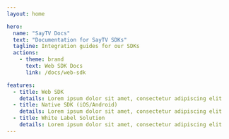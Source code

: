 ```yaml
---
layout: home

hero:
  name: "SayTV Docs"
  text: "Documentation for SayTV SDKs"
  tagline: Integration guides for our SDKs
  actions:
    - theme: brand
      text: Web SDK Docs
      link: /docs/web-sdk

features:
  - title: Web SDK
    details: Lorem ipsum dolor sit amet, consectetur adipiscing elit
  - title: Native SDK (iOS/Android)
    details: Lorem ipsum dolor sit amet, consectetur adipiscing elit
  - title: White Label Solution
    details: Lorem ipsum dolor sit amet, consectetur adipiscing elit
---
```

